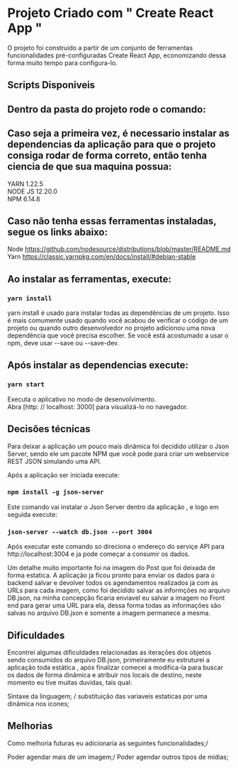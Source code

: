 # Projeto Criado com " Create React App "
 
 O projeto foi construido a partir de um conjunto de ferramentas funcionalidades pré-configuradas Create React App, economizando dessa forma muito tempo para configura-lo.


## Scripts Disponiveis 
  
## Dentro da pasta do projeto rode o comando: 

## Caso seja a primeira vez, é necessario instalar as dependencias da aplicação para que o projeto consiga rodar de forma correto, então tenha ciencia de que sua maquina possua:

YARN 1.22.5 \
NODE JS 12.20.0 \
NPM  6.14.8 

## Caso não tenha essas ferramentas instaladas, segue os links abaixo:

Node https://github.com/nodesource/distributions/blob/master/README.md \
Yarn https://classic.yarnpkg.com/en/docs/install/#debian-stable 

## Ao instalar as ferramentas, execute:

### `yarn install`

yarn install é usado para instalar todas as dependências de um projeto. Isso é mais comumente usado quando você acabou de verificar o código de um projeto ou quando outro desenvolvedor no projeto adicionou uma nova dependência que você precisa escolher. Se você está acostumado a usar o npm, deve usar --save ou --save-dev.

## Após instalar as dependencias execute:

### `yarn start`

Executa o aplicativo no modo de desenvolvimento. \
Abra [http: // localhost: 3000] para visualizá-lo no navegador.


## Decisões técnicas

 Para deixar a aplicação um pouco mais dinâmica foi decidido utilizar o Json Server, sendo ele um pacote NPM que você pode para criar um webservice REST JSON simulando uma API.
 
 Após a aplicação ser iniciada execute:
 
 ### `npm install -g json-server`
 
 Este comando vai instalar o Json Server dentro da aplicação , e logo em seguida execute:
 
 ### `json-server --watch db.json --port 3004`
 
 Após executar este comando so direciona o endereço do serviçe API para http://localhost:3004 e ja pode começar a consumir os dados.
 
Um detalhe muito importante foi na imagem do Post que foi deixada de forma estatica. A aplicação ja ficou pronto para enviar os dados para o backend salvar e devolver todos os agendamentos realizados ja com as URLs para cada imagem, como foi decidido salvar as informções no arquivo DB.json, na minha concepção ficaria enviavel eu salvar a imagem no Front end para gerar uma URL para ela, dessa forma todas as informações são salvas no arquivo DB.json e somente a imagem permanece a mesma.

 
 ## Dificuldades
 
 Encontrei algumas dificuldades relacionadas as iterações dos objetos sendo consumidos do arquivo DB.json, primeiramente eu estruturei a aplicação toda estática , após finalizar comecei a modifica-la para buscar os dados de forma dinâmica e atribuir nos locais de destino, neste momento eu tive muitas duvidas, tais qual:
 
 Sintaxe da linguagem; /
 substituição das variaveis estaticas por uma dinâmica nos icones; 
 
  ## Melhorias
  
  Como melhoria futuras eu adicionaria as seguintes funcionalidades;/
  
  Poder agendar mais de um imagem;/
  Poder agendar outros tipos de midias;
  
  
  
 
 
 
 
 
 
 
 






